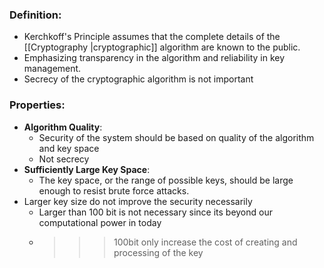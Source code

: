 ### Definition:
- Kerchkoff's Principle assumes that the complete details of the [[Cryptography |cryptographic]] algorithm are known to the public.
- Emphasizing transparency in the algorithm and reliability in key management.
- Secrecy of the cryptographic algorithm is not important
### Properties:
 - **Algorithm Quality**: 
	 - Security of the system should be based on quality of the algorithm and key space
	 - Not secrecy
- **Sufficiently Large Key Space**: 
	- The key space, or the range of possible keys, should be large enough to resist brute force attacks.
- Larger key size do not improve the security necessarily
	- Larger than 100 bit is not necessary since its beyond our computational power in today
	- >>> 100bit only increase the cost of creating and processing of the key